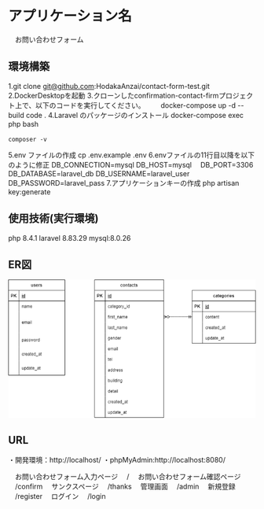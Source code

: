 # アプリケーション名
　お問い合わせフォーム

## 環境構築
  1.git clone git@github.com:HodakaAnzai/contact-form-test.git
  2.DockerDesktopを起動
  3.クローンしたconfirmation-contact-firmプロジェクト上で、以下のコードを実行してください。
　　docker-compose up -d --build
    code .
  4.Laravel のパッケージのインストール
    docker-compose exec php bash

    composer -v

  5.env ファイルの作成
    cp .env.example .env
  6.envファイルの11行目以降を以下のように修正
  DB_CONNECTION=mysql
  DB_HOST=mysql
　DB_PORT=3306
  DB_DATABASE=laravel_db
  DB_USERNAME=laravel_user
  DB_PASSWORD=laravel_pass
  7.アプリケーションキーの作成
  php artisan key:generate

## 使用技術(実行環境)
  php 8.4.1
  laravel 8.83.29
  mysql:8.0.26

## ER図
![](index.drawio.png)

## URL
・開発環境：http://localhost/
・phpMyAdmin:http://localhost:8080/

　お問い合わせフォーム入力ページ
　/
　お問い合わせフォーム確認ページ
　/confirm
　サンクスページ
　/thanks
　管理画面
　/admin
　新規登録
　/register
　ログイン
　/login